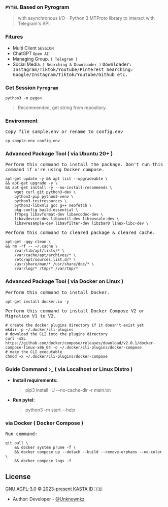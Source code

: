 ### `PYTEL` Based on Pyrogram
> with asynchronous I/O - Python 3 MTProto library to interact with Telegram's API.

### Fitures
  * Multi Client `SESSION`
  * ChatGPT `Open AI`
  * Managing Group. `( Telegram )`
  * Social Media. `( Searching & Downloader )`
      <kbd>
          Downloader:
          Instagram/Tiktok/Youtube/Pinterest
      </kbd>
      <kbd>
          Searching:
          Google/Instagram/Tiktok/Youtube/Github etc.
      </kbd>

### Get Session `Pyrogram`
    python3 -m pygen
   > Recommended, get string from repository.

### Environment
  <kbd>
Copy file sample.env or rename to config.env
  </kbd>

    cp sample.env config.env

### Advanced Package Tool ( via Ubuntu 20+ )
  <kbd>
Perform this command to install the package.
Don't run this command if u're using Docker compose.
  </kbd>

    apt-get update -y && apt list --upgradeable \
    && apt-get upgrade -y \
    && apt-get install -y --no-install-recommends \
        wget curl git python3-dev \
        python3-pip python3-venv \
        python3-testresources \
        python3-libxml2 gcc g++ neofetch \
        pkg-config build-essential \
        ffmpeg libavformat-dev libavcodec-dev \
        libavdevice-dev libavutil-dev libswscale-dev \
        libswresample-dev libavfilter-dev libzbar0 linux-libc-dev \

  <kbd>
Perform this command to cleared package & cleared cache.
  </kbd>

    apt-get -qqy clean \
    && rm -rf -- ~/.cache \
        /var/lib/apt/lists/* \
        /var/cache/apt/archives/* \
        /etc/apt/sources.list.d/* \
        /usr/share/man/* /usr/share/doc/* \
        /var/log/* /tmp/* /var/tmp/*

### Advanced Package Tool ( via Docker on Linux )
  <kbd>
Perform this command to install Docker.
  </kbd>

    apt-get install docker.io -y

  <kbd>
Perform this command to install Docker Compose V2 or Migration V1 to V2.
  </kbd>

    # create the docker plugins directory if it doesn't exist yet
    mkdir -p ~/.docker/cli-plugins
    # download the CLI into the plugins directory
    curl -sSL https://github.com/docker/compose/releases/download/v2.0.1/docker-compose-linux-x86_64 -o ~/.docker/cli-plugins/docker-compose
    # make the CLI executable
    chmod +x ~/.docker/cli-plugins/docker-compose

### Guide Command ›_ ( via Localhost or Linux Distro )
  * <strong>Install requirements:</strong>
    > pip3 install -U --no-cache-dir -r main.txt
  * <strong>Run pytel:</strong>
    > python3 -m start --help

### via Docker ( Docker Compose )
  <kbd>
Run command:
  </kbd>

    git pull \
        && docker system prune -f \
        && docker compose up --detach --build --remove-orphans --no-color \
        && docker compose logs -f

## License
[GNU AGPL-3.0][license] © [2023-present KASTA ID 🇮🇩][kastaid]
  * Author: Developer - [@Unknownkz][unknownkz]

[license]: https://opensource.org/license/agpl-v3/
[kastaid]: https://github.com/kastaid
[unknownkz]: https://github.com/unknownkz
